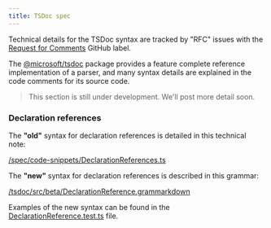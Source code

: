 ```yaml
---
title: TSDoc spec
---
```


Technical details for the TSDoc syntax are tracked by "RFC" issues with the
[Request for Comments](https://github.com/microsoft/tsdoc/issues?q=is%3Aissue+is%3Aopen+label%3A%22request+for+comments%22+)
GitHub label.

The [@microsoft/tsdoc](../packages/tsdoc.md) package provides a feature complete reference
implementation of a parser, and many syntax details are explained in the code comments for its source code.

> This section is still under development. We'll post more detail soon.

### Declaration references

The **"old"** syntax for declaration references is detailed in this technical note:

[/spec/code-snippets/DeclarationReferences.ts](https://github.com/microsoft/tsdoc/blob/main/spec/code-snippets/DeclarationReferences.ts)

The **"new"** syntax for declaration references is described in this grammar:

[/tsdoc/src/beta/DeclarationReference.grammarkdown](https://github.com/microsoft/tsdoc/blob/main/tsdoc/src/beta/DeclarationReference.grammarkdown)

Examples of the new syntax can be found in the
[DeclarationReference.test.ts](https://github.com/microsoft/tsdoc/blob/main/tsdoc/src/beta/__tests__/DeclarationReference.test.ts)
file.

